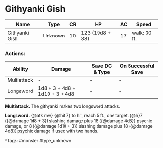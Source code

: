 # Githyanki Gish

| Name | Type | CR | HP | AC | Speed |
|------|------|----|----|----|-------|
| Githyanki Gish | Unknown | 10 | 123 (19d8 + 38) | 17 | walk: 30 ft. |

### Actions:

| Ability | Damage | Save DC & Type | On Successful Save |
|---------|--------|----------------|--------------------|
| Multiattack | - | - | - |
| Longsword | 1d8 + 3 + 4d8 + 1d10 + 3 + 4d8 | - | - |


**Multiattack.** The githyanki makes two longsword attacks.

**Longsword.** {@atk mw} {@hit 7} to hit, reach 5 ft., one target. {@h}7 ({@damage 1d8 + 3}) slashing damage plus 18 ({@damage 4d8}) psychic damage, or 8 ({@damage 1d10 + 3}) slashing damage plus 18 ({@damage 4d8}) psychic damage if used with two hands.

^Tags: #monster #type_unknown
